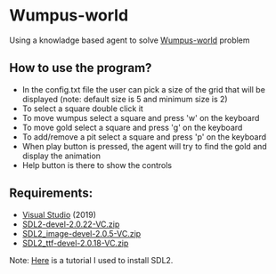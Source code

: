 # Wumpus-world
Using a knowladge based agent to solve [Wumpus-world](https://www.javatpoint.com/the-wumpus-world-in-artificial-intelligence) problem

## How to use the program?
- In the config.txt file the user can pick a size of the grid that will be displayed (note: default size is 5 and minimum size is 2)
- To select a square double click it
- To move wumpus select a square and press 'w' on the keyboard
- To move gold select a square and press 'g' on the keyboard
- To add/remove a pit select a square and press 'p' on the keyboard
- When play button is pressed, the agent will try to find the gold and display the animation
- Help button is there to show the controls

## Requirements:
- [Visual Studio](https://visualstudio.microsoft.com/) (2019)
- [SDL2-devel-2.0.22-VC.zip](https://libsdl.org/release/SDL2-devel-2.0.22-VC.zip)
- [SDL2_image-devel-2.0.5-VC.zip](https://www.libsdl.org/projects/SDL_image/release/SDL2_image-devel-2.6.2-VC.zip)
- [SDL2_ttf-devel-2.0.18-VC.zip](https://www.libsdl.org/projects/SDL_ttf/release/SDL2_ttf-devel-2.0.18-VC.zip)


Note: [Here](https://www.youtube.com/watch?v=PrDdfALWH_4&t=263s&ab_channel=Jacob) is a tutorial I used to install SDL2.
